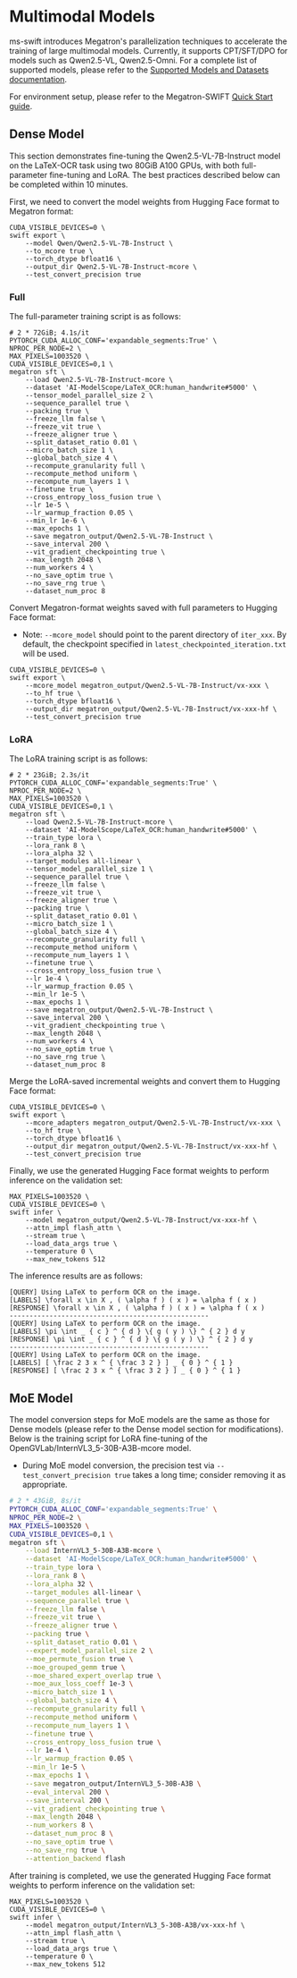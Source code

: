 # Multimodal Models

ms-swift introduces Megatron's parallelization techniques to accelerate the training of large multimodal models. Currently, it supports CPT/SFT/DPO for models such as Qwen2.5-VL, Qwen2.5-Omni. For a complete list of supported models, please refer to the [Supported Models and Datasets documentation](../Instruction/Supported-models-and-datasets.md).

For environment setup, please refer to the Megatron-SWIFT [Quick Start guide](./Quick-start.md).

## Dense Model

This section demonstrates fine-tuning the Qwen2.5-VL-7B-Instruct model on the LaTeX-OCR task using two 80GiB A100 GPUs, with both full-parameter fine-tuning and LoRA. The best practices described below can be completed within 10 minutes.

First, we need to convert the model weights from Hugging Face format to Megatron format:
```shell
CUDA_VISIBLE_DEVICES=0 \
swift export \
    --model Qwen/Qwen2.5-VL-7B-Instruct \
    --to_mcore true \
    --torch_dtype bfloat16 \
    --output_dir Qwen2.5-VL-7B-Instruct-mcore \
    --test_convert_precision true
```

### Full

The full-parameter training script is as follows:
```shell
# 2 * 72GiB; 4.1s/it
PYTORCH_CUDA_ALLOC_CONF='expandable_segments:True' \
NPROC_PER_NODE=2 \
MAX_PIXELS=1003520 \
CUDA_VISIBLE_DEVICES=0,1 \
megatron sft \
    --load Qwen2.5-VL-7B-Instruct-mcore \
    --dataset 'AI-ModelScope/LaTeX_OCR:human_handwrite#5000' \
    --tensor_model_parallel_size 2 \
    --sequence_parallel true \
    --packing true \
    --freeze_llm false \
    --freeze_vit true \
    --freeze_aligner true \
    --split_dataset_ratio 0.01 \
    --micro_batch_size 1 \
    --global_batch_size 4 \
    --recompute_granularity full \
    --recompute_method uniform \
    --recompute_num_layers 1 \
    --finetune true \
    --cross_entropy_loss_fusion true \
    --lr 1e-5 \
    --lr_warmup_fraction 0.05 \
    --min_lr 1e-6 \
    --max_epochs 1 \
    --save megatron_output/Qwen2.5-VL-7B-Instruct \
    --save_interval 200 \
    --vit_gradient_checkpointing true \
    --max_length 2048 \
    --num_workers 4 \
    --no_save_optim true \
    --no_save_rng true \
    --dataset_num_proc 8
```

Convert Megatron-format weights saved with full parameters to Hugging Face format:

- Note: `--mcore_model` should point to the parent directory of `iter_xxx`. By default, the checkpoint specified in `latest_checkpointed_iteration.txt` will be used.

```shell
CUDA_VISIBLE_DEVICES=0 \
swift export \
    --mcore_model megatron_output/Qwen2.5-VL-7B-Instruct/vx-xxx \
    --to_hf true \
    --torch_dtype bfloat16 \
    --output_dir megatron_output/Qwen2.5-VL-7B-Instruct/vx-xxx-hf \
    --test_convert_precision true
```

### LoRA

The LoRA training script is as follows:
```shell
# 2 * 23GiB; 2.3s/it
PYTORCH_CUDA_ALLOC_CONF='expandable_segments:True' \
NPROC_PER_NODE=2 \
MAX_PIXELS=1003520 \
CUDA_VISIBLE_DEVICES=0,1 \
megatron sft \
    --load Qwen2.5-VL-7B-Instruct-mcore \
    --dataset 'AI-ModelScope/LaTeX_OCR:human_handwrite#5000' \
    --train_type lora \
    --lora_rank 8 \
    --lora_alpha 32 \
    --target_modules all-linear \
    --tensor_model_parallel_size 1 \
    --sequence_parallel true \
    --freeze_llm false \
    --freeze_vit true \
    --freeze_aligner true \
    --packing true \
    --split_dataset_ratio 0.01 \
    --micro_batch_size 1 \
    --global_batch_size 4 \
    --recompute_granularity full \
    --recompute_method uniform \
    --recompute_num_layers 1 \
    --finetune true \
    --cross_entropy_loss_fusion true \
    --lr 1e-4 \
    --lr_warmup_fraction 0.05 \
    --min_lr 1e-5 \
    --max_epochs 1 \
    --save megatron_output/Qwen2.5-VL-7B-Instruct \
    --save_interval 200 \
    --vit_gradient_checkpointing true \
    --max_length 2048 \
    --num_workers 4 \
    --no_save_optim true \
    --no_save_rng true \
    --dataset_num_proc 8
```

Merge the LoRA-saved incremental weights and convert them to Hugging Face format:
```shell
CUDA_VISIBLE_DEVICES=0 \
swift export \
    --mcore_adapters megatron_output/Qwen2.5-VL-7B-Instruct/vx-xxx \
    --to_hf true \
    --torch_dtype bfloat16 \
    --output_dir megatron_output/Qwen2.5-VL-7B-Instruct/vx-xxx-hf \
    --test_convert_precision true
```


Finally, we use the generated Hugging Face format weights to perform inference on the validation set:
```shell
MAX_PIXELS=1003520 \
CUDA_VISIBLE_DEVICES=0 \
swift infer \
    --model megatron_output/Qwen2.5-VL-7B-Instruct/vx-xxx-hf \
    --attn_impl flash_attn \
    --stream true \
    --load_data_args true \
    --temperature 0 \
    --max_new_tokens 512
```

The inference results are as follows:
```
[QUERY] Using LaTeX to perform OCR on the image.
[LABELS] \forall x \in X , ( \alpha f ) ( x ) = \alpha f ( x )
[RESPONSE] \forall x \in X , ( \alpha f ) ( x ) = \alpha f ( x )
--------------------------------------------------
[QUERY] Using LaTeX to perform OCR on the image.
[LABELS] \pi \int _ { c } ^ { d } \{ g ( y ) \} ^ { 2 } d y
[RESPONSE] \pi \int _ { c } ^ { d } \{ g ( y ) \} ^ { 2 } d y
--------------------------------------------------
[QUERY] Using LaTeX to perform OCR on the image.
[LABELS] [ \frac 2 3 x ^ { \frac 3 2 } ] _ { 0 } ^ { 1 }
[RESPONSE] [ \frac 2 3 x ^ { \frac 3 2 } ] _ { 0 } ^ { 1 }
```

## MoE Model

The model conversion steps for MoE models are the same as those for Dense models (please refer to the Dense model section for modifications). Below is the training script for LoRA fine-tuning of the OpenGVLab/InternVL3_5-30B-A3B-mcore model.

- During MoE model conversion, the precision test via `--test_convert_precision true` takes a long time; consider removing it as appropriate.

```bash
# 2 * 43GiB, 8s/it
PYTORCH_CUDA_ALLOC_CONF='expandable_segments:True' \
NPROC_PER_NODE=2 \
MAX_PIXELS=1003520 \
CUDA_VISIBLE_DEVICES=0,1 \
megatron sft \
    --load InternVL3_5-30B-A3B-mcore \
    --dataset 'AI-ModelScope/LaTeX_OCR:human_handwrite#5000' \
    --train_type lora \
    --lora_rank 8 \
    --lora_alpha 32 \
    --target_modules all-linear \
    --sequence_parallel true \
    --freeze_llm false \
    --freeze_vit true \
    --freeze_aligner true \
    --packing true \
    --split_dataset_ratio 0.01 \
    --expert_model_parallel_size 2 \
    --moe_permute_fusion true \
    --moe_grouped_gemm true \
    --moe_shared_expert_overlap true \
    --moe_aux_loss_coeff 1e-3 \
    --micro_batch_size 1 \
    --global_batch_size 4 \
    --recompute_granularity full \
    --recompute_method uniform \
    --recompute_num_layers 1 \
    --finetune true \
    --cross_entropy_loss_fusion true \
    --lr 1e-4 \
    --lr_warmup_fraction 0.05 \
    --min_lr 1e-5 \
    --max_epochs 1 \
    --save megatron_output/InternVL3_5-30B-A3B \
    --eval_interval 200 \
    --save_interval 200 \
    --vit_gradient_checkpointing true \
    --max_length 2048 \
    --num_workers 8 \
    --dataset_num_proc 8 \
    --no_save_optim true \
    --no_save_rng true \
    --attention_backend flash
```

After training is completed, we use the generated Hugging Face format weights to perform inference on the validation set:
```shell
MAX_PIXELS=1003520 \
CUDA_VISIBLE_DEVICES=0 \
swift infer \
    --model megatron_output/InternVL3_5-30B-A3B/vx-xxx-hf \
    --attn_impl flash_attn \
    --stream true \
    --load_data_args true \
    --temperature 0 \
    --max_new_tokens 512
```
